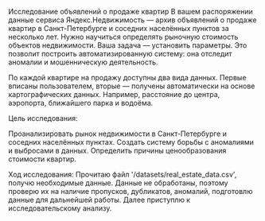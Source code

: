 Исследование объявлений о продаже квартир
В вашем распоряжении данные сервиса Яндекс.Недвижимость — архив объявлений о продаже квартир в Санкт-Петербурге и соседних населённых пунктов за несколько лет. Нужно научиться определять рыночную стоимость объектов недвижимости. Ваша задача — установить параметры. Это позволит построить автоматизированную систему: она отследит аномалии и мошенническую деятельность.

По каждой квартире на продажу доступны два вида данных. Первые вписаны пользователем, вторые — получены автоматически на основе картографических данных. Например, расстояние до центра, аэропорта, ближайшего парка и водоёма.

Цель исследования:

Проанализировать рынок недвижимости в Санкт-Петербурге и соседних населённых пунктах.
Создать систему борьбы с аномалиями и выбросами в данных.
Определить причины ценообразования стоимости квартир.

Ход исследования: Прочитаю файл '/datasets/real_estate_data.csv', получю необходимые данные. Данные не обработаны, поэтому проверю их на наличие пропусков, дубликатов, аномалий, подготовлю данные для дальнейшей работы. Далее приступлю к исследовательскому анализу.
